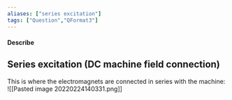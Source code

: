 ```yaml
---
aliases: ["series excitation"]
tags: ["Question","QFormat3"]
---
```


#### Describe
## Series excitation (DC machine field connection)
This is where the electromagnets are connected in series with the machine:
![[Pasted image 20220224140331.png]]
